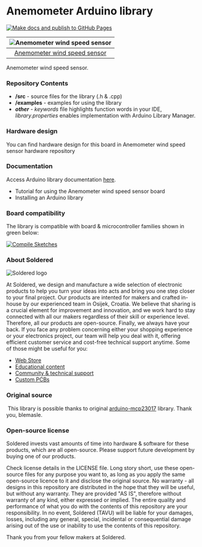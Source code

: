 # Anemometer Arduino library

[![Make docs and publish to GitHub Pages](https://github.com/e-radionicacom/Soldered-Anemometer-Arduino-Library/actions/workflows/make_docs.yml/badge.svg?branch=dev)](https://github.com/e-radionicacom/Soldered-Anemometer-Arduino-Library/actions/workflows/make_docs.yml)

| ![Anemometer wind speed sensor](https://upload.wikimedia.org/wikipedia/commons/8/8f/Example_image.svg) |
| :---------------------------------------------------------------------------------------------: |
| [Anemometer wind speed sensor](https://www.solde.red/SKU)                                       |

Anemometer wind speed sensor.

### Repository Contents
- **/src** - source files for the library (.h & .cpp)
- **/examples** - examples for using the library
- ***other*** - *keywords* file highlights function words in your IDE, *library.properties* enables implementation with Arduino Library Manager.

### Hardware design
You can find hardware design for this board in Anemometer wind speed sensor hardware repository

### Documentation

Access Arduino library documentation [here](https://e-radionicacom.github.io/Soldered-Anemometer-Arduino-Library/).

- Tutorial for using the Anemometer wind speed sensor board
- Installing an Arduino library

### Board compatibility

The library is compatible with board & microcontroller families shown in green below: 

[![Compile Sketches](http://github-actions.40ants.com/e-radionicacom/Soldered-Anemometer-Arduino-Library/matrix.svg?branch=dev&only=Compile%20Sketches)](https://github.com/e-radionicacom/Soldered-Anemometer-Arduino-Library/actions/workflows/compile_test.yml)


### About Soldered
![Soldered logo](https://raw.githubusercontent.com/e-radionicacom/Soldered-Anemometer-Arduino-Library/dev/extras/Logo%20horizontal-2.svg)

At Soldered, we design and manufacture a wide selection of electronic products to help you turn your ideas into acts and bring you one step closer to your final project. Our products are intented for makers and crafted in-house by our experienced team in Osijek, Croatia. We believe that sharing is a crucial element for improvement and innovation, and we work hard to stay connected with all our makers regardless of their skill or experience level. Therefore, all our products are open-source. Finally, we always have your back. If you face any problem concerning either your shopping experience or your electronics project, our team will help you deal with it, offering efficient customer service and cost-free technical support anytime. Some of those might be useful for you:

- [Web Store](https://www.soldered.com)
- [Educational content](https://learn.soldered.com)
- [Community & technical support](https://community.soldered.com)
- [Custom PCBs](https://pcb.soldered.com)


### Original source
​
This library is possible thanks to original [arduino-mcp23017](https://github.com/blemasle/arduino-mcp23017) library. Thank you, blemasle. 


### Open-source license
Soldered invests vast amounts of time into hardware & software for these products, which are all open-source. Please support future development by buying one of our products. 

Check license details in the LICENSE file. Long story short, use these open-source files for any purpose you want to, as long as you apply the same open-source licence to it and disclose the original source. No warranty - all designs in this repository are distributed in the hope that they will be useful, but without any warranty. They are provided "AS IS", therefore without warranty of any kind, either expressed or implied. The entire quality and performance of what you do with the contents of this repository are your responsibility. In no event, Soldered (TAVU) will be liable for your damages, losses, including any general, special, incidental or consequential damage arising out of the use or inability to use the contents of this repository. 

Thank you from your fellow makers at Soldered.
